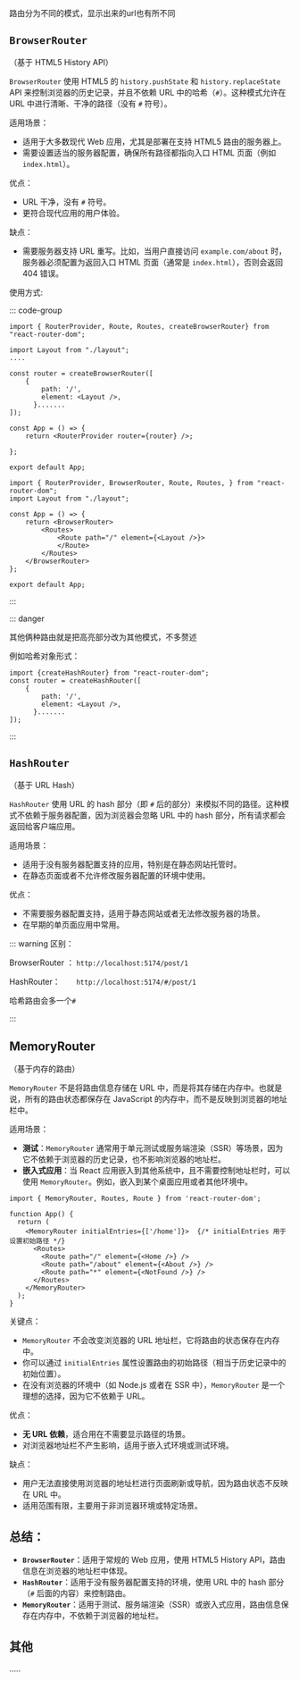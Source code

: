 路由分为不同的模式，显示出来的url也有所不同

## `BrowserRouter`

（基于 HTML5 History API）

`BrowserRouter` 使用 HTML5 的 `history.pushState` 和 `history.replaceState` API 来控制浏览器的历史记录，并且不依赖 URL 中的哈希（`#`）。这种模式允许在 URL 中进行清晰、干净的路径（没有 `#` 符号）。

 适用场景：

- 适用于大多数现代 Web 应用，尤其是部署在支持 HTML5 路由的服务器上。
- 需要设置适当的服务器配置，确保所有路径都指向入口 HTML 页面（例如 `index.html`）。

 优点：

- URL 干净，没有 `#` 符号。
- 更符合现代应用的用户体验。

 缺点：

- 需要服务器支持 URL 重写。比如，当用户直接访问 `example.com/about` 时，服务器必须配置为返回入口 HTML 页面（通常是 `index.html`），否则会返回 404 错误。

使用方式:

::: code-group

```tsx{6}[对象形式]
import { RouterProvider, Route, Routes, createBrowserRouter} from "react-router-dom";

import Layout from "./layout";
....

const router = createBrowserRouter([
    {
        path: '/',
        element: <Layout />,
      }.......
]);

const App = () => {
    return <RouterProvider router={router} />;

};

export default App;
```

```tsx[组件形式]{5,10}
import { RouterProvider, BrowserRouter, Route, Routes, } from "react-router-dom";
import Layout from "./layout";

const App = () => {
    return <BrowserRouter>
        <Routes>
            <Route path="/" element={<Layout />}>
            </Route>
        </Routes>
    </BrowserRouter>    
};

export default App;
```



:::

::: danger

其他俩种路由就是把高亮部分改为其他模式，不多赘述

例如哈希对象形式：

```tsx{2}
import {createHashRouter} from "react-router-dom";
const router = createHashRouter([
    {
        path: '/',
        element: <Layout />,
      }.......
]);
```



::: 

## `HashRouter`

（基于 URL Hash）

`HashRouter` 使用 URL 的 hash 部分（即 `#` 后的部分）来模拟不同的路径。这种模式不依赖于服务器配置，因为浏览器会忽略 URL 中的 hash 部分，所有请求都会返回给客户端应用。

适用场景：

- 适用于没有服务器配置支持的应用，特别是在静态网站托管时。
- 在静态页面或者不允许修改服务器配置的环境中使用。

 优点：

- 不需要服务器配置支持，适用于静态网站或者无法修改服务器的场景。
- 在早期的单页面应用中常用。

::: warning  区别：

BrowserRouter ： `http://localhost:5174/post/1`

HashRouter：`	http://localhost:5174/#/post/1`

哈希路由会多一个`#`

:::

##  **MemoryRouter**

（基于内存的路由）

`MemoryRouter` 不是将路由信息存储在 URL 中，而是将其存储在内存中。也就是说，所有的路由状态都保存在 JavaScript 的内存中，而不是反映到浏览器的地址栏中。

适用场景：

- **测试**：`MemoryRouter` 通常用于单元测试或服务端渲染（SSR）等场景，因为它不依赖于浏览器的历史记录，也不影响浏览器的地址栏。
- **嵌入式应用**：当 React 应用嵌入到其他系统中，且不需要控制地址栏时，可以使用 `MemoryRouter`。例如，嵌入到某个桌面应用或者其他环境中。

```tsx
import { MemoryRouter, Routes, Route } from 'react-router-dom';

function App() {
  return (
    <MemoryRouter initialEntries={['/home']}>  {/* initialEntries 用于设置初始路径 */}
      <Routes>
        <Route path="/" element={<Home />} />
        <Route path="/about" element={<About />} />
        <Route path="*" element={<NotFound />} />
      </Routes>
    </MemoryRouter>
  );
}
```

 关键点：

- `MemoryRouter` 不会改变浏览器的 URL 地址栏，它将路由的状态保存在内存中。
- 你可以通过 `initialEntries` 属性设置路由的初始路径（相当于历史记录中的初始位置）。
- 在没有浏览器的环境中（如 Node.js 或者在 SSR 中），`MemoryRouter` 是一个理想的选择，因为它不依赖于 URL。

 优点：

- **无 URL 依赖**，适合用在不需要显示路径的场景。
- 对浏览器地址栏不产生影响，适用于嵌入式环境或测试环境。

 缺点：

- 用户无法直接使用浏览器的地址栏进行页面刷新或导航，因为路由状态不反映在 URL 中。
- 适用范围有限，主要用于非浏览器环境或特定场景。

## 总结：

- **`BrowserRouter`**：适用于常规的 Web 应用，使用 HTML5 History API，路由信息在浏览器的地址栏中体现。
- **`HashRouter`**：适用于没有服务器配置支持的环境，使用 URL 中的 hash 部分（`#` 后面的内容）来控制路由。
- **`MemoryRouter`**：适用于测试、服务端渲染（SSR）或嵌入式应用，路由信息保存在内存中，不依赖于浏览器的地址栏。



## 其他

.....